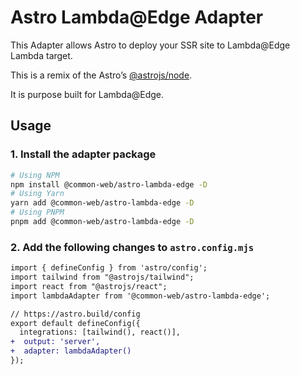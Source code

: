 # Astro Lambda@Edge Adapter

This Adapter allows Astro to deploy your SSR site to Lambda@Edge Lambda target.

This is a remix of the Astro’s [@astrojs/node](https://github.com/withastro/astro/tree/main/packages/integrations/node/).

It is purpose built for Lambda@Edge.

## Usage 

### 1. Install the adapter package

```sh
# Using NPM
npm install @common-web/astro-lambda-edge -D
# Using Yarn
yarn add @common-web/astro-lambda-edge -D
# Using PNPM
pnpm add @common-web/astro-lambda-edge -D
```

### 2. Add the following changes to `astro.config.mjs` 

```diff
import { defineConfig } from 'astro/config';
import tailwind from "@astrojs/tailwind";
import react from "@astrojs/react";
import lambdaAdapter from '@common-web/astro-lambda-edge';

// https://astro.build/config
export default defineConfig({
  integrations: [tailwind(), react()],
+  output: 'server',
+  adapter: lambdaAdapter()
});
```
